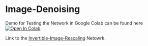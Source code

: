 # Image-Denoising


Demo for Testing the Network in Google Colab can be found here [![Open In Colab](https://colab.research.google.com/assets/colab-badge.svg)](https://colab.research.google.com/github/PrasannaPulakurthi/Image-Denoising/blob/main/Image_Denoising.ipynb).

Link to the [Invertible-Image-Rescaling](https://github.com/pkuxmq/Invertible-Image-Rescaling) Netowrk.
